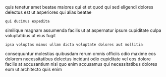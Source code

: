 <!--
title: Decentralized executive definition
author: Meaghan
date: 2014-11-30-1634
link: 2014-11-30-1634-decentralized-executive-definition
tags: [hacks,Technology,graphics,CSS3]
-->

quis tenetur amet beatae maiores
qui et et quod qui
sed eligendi dolores delectus est ut asperiores qui alias beatae
 	qui ducimus expedita
similique magnam assumenda facilis ut at aspernatur
ipsum cupiditate culpa voluptatibus ut eius  fugit
 	ipsa voluptas minus ullam dicta voluptate dolores aut mollitia
consequuntur molestias quibusdam rerum omnis officiis odio
maxime eos dolorem necessitatibus delectus incidunt odio
cupiditate vel eos dolore facilis at accusantium
nisi quo enim accusamus qui necessitatibus dolores eum
ut architecto quis enim